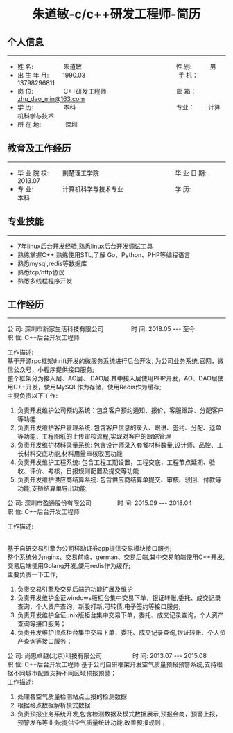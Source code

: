 <br/>
<br/>
<br/>
<br/>
<br/>
<br/>
<br/>
<br/>
<br/>
<br/>
<br/>
<br/>
<br/>
<br/>
<br/>
<br/>
<br/>
<br/>
<br/>
<br/>
<br/>
<br/>

<br/>
<br/>
<br/>
<br/>
<br/>
<br/>
<br/>

# <center>朱道敏-c/c++研发工程师-简历</center>

## 个人信息 
----

* 姓 名:&#8195;&#8195;&#8195;&#8195;&#8195;朱道敏 &#8195;&#8195;&#8195;&#8195;&#8195;&#8195;&#8195;&#8195;&#8195;&#8195;&#8195;&#8195;&#8195;&#8195;&#8195;  性 别:&#8195;&#8195;&#8195;男
* 出 生 年 月: &#8195;&#8195;1990.03 &#8195;&#8195;&#8195;&#8195;&#8195;&#8195;&#8195;&#8195;&#8195;&#8195;&#8195;&#8195;&#8195;&#8195;&#8195;手 机：&#8195;&#8195;13798296811
* 岗 位:&#8195;&#8195;&#8195;&#8195;&#8195;C++研发工程师 &#8195;&#8195;&#8195;&#8195;&#8195;&#8195;&#8195;&#8195;&#8195;&#8195;&#8195; 邮 箱：&#8195;&#8195;zhu_dao_min@163.com   
* 学 历:&#8195;&#8195;&#8195;&#8195;&#8195;本科    &#8195;&#8195;&#8195;&#8195;&#8195;&#8195;&#8195;&#8195;&#8195;&#8195;&#8195;&#8195;&#8195;&#8195;&#8195;&#8195; 专业：&#8195;&#8195; 计算机科学与技术
* 所 在 地:&#8195;&#8195;&#8195;&#8195;深圳


## 教育及工作经历
----

* 毕 业 院 校:&#8195;&#8195;  荆楚理工学院   &#8195;&#8195;&#8195;&#8195;&#8195;&#8195;&#8195;&#8195;&#8195;&#8195;&#8195;&#8195; 毕 业 日 期:&#8195;&#8195; 2013.07
* 专 业: &#8195;&#8195; &#8195;&#8195;    计算机科学与技术专业 &#8195;&#8195;&#8195;&#8195;&#8195;&#8195;&#8195;&#8195; 学 历:&#8195;&#8195;&#8195;&#8195;&#8195;本科       


## 专业技能
----

* 7年linux后台开发经验,熟悉linux后台开发调试工具
* 熟练掌握C++,熟练使用STL,了解 Go、Python、PHP等编程语言
* 熟悉mysql,redis等数据库
* 熟悉tcp/http协议
* 熟悉多线程程序开发



## 工作经历
----

公 司: 深圳市新家生活科技有限公司    &#8195;&#8195;&#8195;&#8195; 时 间: 2018.05 --- 至今  
职 位: C++后台开发工程师 

工作描述:
<br/>基于开源rpc框架thrift开发的微服务系统进行后台开发, 为公司业务系统,官网，微信公众号，小程序提供接口服务;
<br/>整个框架分为接入层、AO层、 DAO层,其中接入层使用PHP开发，AO、DAO层使用C++开发，使用MySQL作为存储，使用Redis作为缓存;
<br/>主要负责以下工作:

1. 负责开发维护公司预约系统：包含客户预约通知、报价，客服跟踪、分配客户等功能
2. 负责开发维护客户管理系统:  包含客户信息的录入、跟进、签约、分配、退单等功能，工程图纸的上传审核流程,实现对客户的跟踪管理
3. 负责开发维护材料录量系统: 包含设计师录入套餐材料数量,设计师、品控、工长材料交底功能,材料用量审核驳回功能
4. 负责开发维护工程系统: 包含工程工期设置，工程交底，工程节点延期、验收、评价、考核，日报规则配置及提交等功能
5. 负责开发维护供应商结算系统: 包含供应商结算单提交、审核、驳回、付款等功能,支持结算单导出功能;


公 司: 深圳市盈通股份有限公司  &#8195;&#8195;&#8195;&#8195;时 间: 2015.09 --- 2018.04   
职 位: C++后台开发工程师

工作描述:   

<br/>基于自研交易引擎为公司移动证券app提供交易模块接口服务;
<br/>整个系统分为nginx、交易前端、german、交易后端,其中交易前端使用C++开发,交易后端使用Golang开发,使用redis作为缓存;
<br/>主要负责一下工作;

1. 负责交易引擎及交易后端的功能扩展及维护
2. 负责开发维护金证windows版柜台集中交易下单，银证转账,委托、成交记录查询，个人资产查询，新股打新,可转债,电子签约等接口服务;
3. 负责开发维护金证unix版柜台集中交易下单，委托、成交记录查询，个人资产查询等接口服务；
4. 负责开发维护顶点柜台集中交易下单，委托、成交记录查询,银证转账、个人资产查询等接口服务；


公 司: 尚思卓越(北京)科技有限公司 &ensp;&#8195;&#8195;&#8195;&#8195; 时 间: 2013.07 --- 2015.08    
职 位: C++后台开发工程师 
基于公司自研框架开发空气质量预报预警系统,支持根据不同城市配置支持不同区域预报预警；
<br/>工作描述:

1. 处理各空气质量检测站点上报的检测数据
2. 根据格点数据解析模式数据
3. 负责预报业务系统开发,包含检测数据及模式数据展示,预报会商，预警上报，预警发布等业务;提供空气质量统计功能,改善预报规则；


